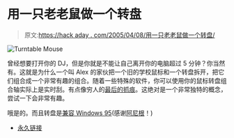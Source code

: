 # 用一只老老鼠做一个转盘

> 原文:[https://hack aday . com/2005/04/08/用一只老老鼠做一个转盘/](https://hackaday.com/2005/04/08/make-a-turntable-out-of-an-old-mouse/)

![Turntable Mouse](../Images/b75c37487caf55e4b1c93f36fbdfb929.png)

曾经想要打开你的 DJ，但是你就是不能让自己离开你的电脑超过 5 分钟？你当然有。这就是为什么一个叫 Alex 的家伙把一个旧的学校鼠标和一个转盘拆开，把它们组合成一个非常有趣的组合。随着一些特殊的软件，你可以使用你的鼠标转盘组合轴实际上是实时刮。有点像穷人的[最后的抓痕](http://www.finalscratch.com/v3/what_is_fs.shtml)。这绝对是一个非常独特的概念，尝试一下会非常有趣。

哦是的。而且转盘是[兼容 Windows 95](http://terminatorx.cx/pix/tt_the_mouse.jpg)(感谢[阿尼根](http://www.wdsn.tk/)！)

*   [永久链接](http://terminatorx.org/)